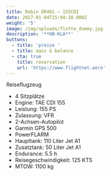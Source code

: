 ```yaml
---
title: Robin DR401 – 155CDI
date: 2017-01-04T15:04:10.000Z
weight: '5'
image: /img/uploads/flotte_dummy.jpg
description: '**HB-KLA**'
buttons:
  - title: 'preise '
  - title: mass & balance
  - cta: true
    title: reservation
    url: 'https://www.flightnet.aero'
---
```

Reiseflugzeug

* 4 Sitzplätze
* Engine: TAE  CDI 155
* Leistung: 155 PS
* Zulassung: VFR
* 2-Achsen-Autopilot
* Garmin GPS 500
* PowerFLARM
* Haupttank: 110 Liter Jet A1
* Zusatztank: 50 Liter Jet A1
* Endurance: 5.5 h
* Reisegeschwindigkeit: 125 KTS
* MTOW: 1100 kg
